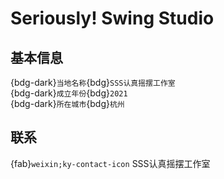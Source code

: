 # Seriously! Swing Studio

## 基本信息

{bdg-dark}`当地名称`{bdg}`SSS认真摇摆工作室`  
{bdg-dark}`成立年份`{bdg}`2021`  
{bdg-dark}`所在城市`{bdg}`杭州`  

## 联系

{fab}`weixin;ky-contact-icon` SSS认真摇摆工作室  
